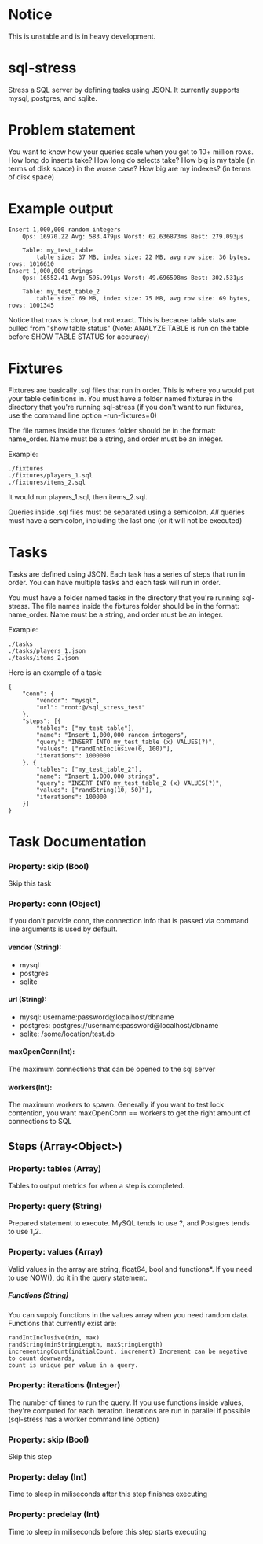 # Notice

This is unstable and is in heavy development. 

# sql-stress
Stress a SQL server by defining tasks using JSON. It currently supports mysql, postgres, and sqlite. 

# Problem statement

You want to know how your queries scale when you get to 10+ million rows. How long do inserts take? How long do selects take? How big is my table (in terms of disk space) in the worse case? How big are my indexes? (in terms of disk space)

# Example output

	Insert 1,000,000 random integers
		Qps: 16970.22 Avg: 583.479µs Worst: 62.636873ms Best: 279.093µs  

		Table: my_test_table
			table size: 37 MB, index size: 22 MB, avg row size: 36 bytes, rows: 1016610 
	Insert 1,000,000 strings
		Qps: 16552.41 Avg: 595.991µs Worst: 49.696598ms Best: 302.531µs 

		Table: my_test_table_2
			table size: 69 MB, index size: 75 MB, avg row size: 69 bytes, rows: 1001345 


Notice that rows is close, but not exact. This is because table stats are pulled from "show table status" (Note: ANALYZE TABLE is run on the table before SHOW TABLE STATUS for accuracy)



# Fixtures

Fixtures are basically .sql files that run in order. This is where you would put your table definitions in. You must have a folder named fixtures in the directory that you're running sql-stress (if you don't want to run fixtures, use the command line option -run-fixtures=0)

The file names inside the fixtures folder should be in the format: name_order. Name must be a string, and order must be an integer.

Example:

    ./fixtures
    ./fixtures/players_1.sql
    ./fixtures/items_2.sql
  
It would run players_1.sql, then items_2.sql. 

Queries inside .sql files must be separated using a semicolon. _All_ queries must have a semicolon, including the last one (or it will not be executed)

# Tasks

Tasks are defined using JSON. Each task has a series of steps that run in order. You can have multiple tasks and each task will run in order.

You must have a folder named tasks in the directory that you're running sql-stress. The file names inside the fixtures folder should be in the format: name_order. Name must be a string, and order must be an integer.

Example:

    ./tasks
    ./tasks/players_1.json
    ./tasks/items_2.json
    
Here is an example of a task:

    {
		"conn": {
			"vendor": "mysql",
			"url": "root:@/sql_stress_test"
		},
    	"steps": [{
    		"tables": ["my_test_table"],
    		"name": "Insert 1,000,000 random integers",
    		"query": "INSERT INTO my_test_table (x) VALUES(?)",
    		"values": ["randIntInclusive(0, 100)"],
    		"iterations": 1000000
    	}, {
    		"tables": ["my_test_table_2"],
    		"name": "Insert 1,000,000 strings",
    		"query": "INSERT INTO my_test_table_2 (x) VALUES(?)",
    		"values": ["randString(10, 50)"],
    		"iterations": 100000
    	}]
    }

# Task Documentation

### Property: skip (Bool)
  Skip this task
  
### Property: conn (Object)

If you don't provide conn, the connection info that is passed via command line arguments is used by default.

#### vendor (String): 
- mysql
- postgres
- sqlite

#### url (String):
- mysql: username:password@localhost/dbname
- postgres: postgres://username:password@localhost/dbname
- sqlite: /some/location/test.db

#### maxOpenConn(Int): 

The maximum connections that can be opened to the sql server

#### workers(Int): 

The maximum workers to spawn. Generally if you want to test lock contention, you want maxOpenConn == workers to get the right amount of connections to SQL

## Steps (Array\<Object\>)

### Property: tables (Array)
  Tables to output metrics for when a step is completed. 
  
### Property: query (String)
  Prepared statement to execute. MySQL tends to use ?, and Postgres tends to use $1,$2..
  
### Property: values (Array)
  Valid values in the array are string, float64, bool and functions*. If you need to use NOW(), do it in the query statement. 
  
##### Functions (String)
  You can supply functions in the values array when you need random data. Functions that currently exist are:
  
    randIntInclusive(min, max)
    randString(minStringLength, maxStringLength)
    incrementingCount(initialCount, increment) Increment can be negative to count downwards,
    count is unique per value in a query.
    
### Property: iterations (Integer)
   The number of times to run the query. If you use functions inside values, they're computed for each iteration. Iterations are run in parallel if possible (sql-stress has a worker command line option)
   
### Property: skip (Bool)
  Skip this step

### Property: delay (Int)
  Time to sleep in miliseconds after this step finishes executing

### Property: predelay (Int)
  Time to sleep in miliseconds before this step starts executing  






